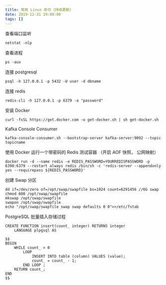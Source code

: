 ```yaml
---
title: 常用 Linux 命令（持续更新）
date: 2019-12-31 19:00:00
tags: []
---
```


查看端口监听

```
netstat -nlp
```

查看进程

```
ps -aux
```

连接 postgresql

```
psql -h 127.0.0.1 -p 5432 -U user -d dbname
```

连接 redis

```
redis-cli -h 127.0.0.1 -p 6379 -a "password"
```

安装 Docker

```
curl -fsSL https://get.docker.com -o get-docker.sh | sh get-docker.sh
```

Kafka Console Consumer

```
kafka-console-consumer.sh --bootstrap-server kafka-server:9092 --topic topicname
```

使用 Docker 运行一个带密码的 Redis 测试容器 （开启 AOF 快照， 公网映射）

```
docker run -d --name redis -e REDIS_PASSWORD=YOURREDISPASSWORD -p 6390:6379 --restart always redis /bin/sh -c 'redis-server --appendonly yes --requirepass ${REDIS_PASSWORD}'
```

创建 Swap 分区

```
dd if=/dev/zero of=/opt/swap/swapfile bs=1024 count=6291456 //6G swap
chmod 600 /opt/swap/swapfile
mkswap /opt/swap/swapfile
swapon /opt/swap/swapfile
echo "/opt/swap/swapfile swap swap defaults 0 0">>/etc/fstab
```

PostgreSQL 批量插入存储过程

```
CREATE FUNCTION insert(count_ integer) RETURNS integer
    LANGUAGE plpgsql AS

$$
BEGIN
    WHILE count_ > 0
        LOOP
            INSERT INTO table (column) VALUES (value);
            count_ = count_ - 1;
        END LOOP ;
    RETURN count_;
END
$$
```
